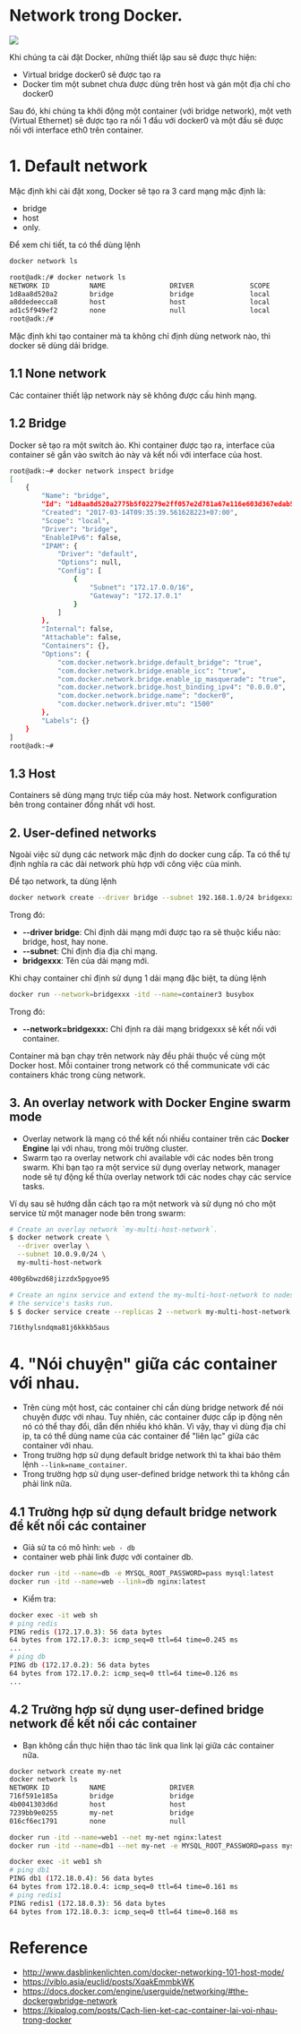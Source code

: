 # Network trong Docker.

![](https://camo.githubusercontent.com/d2c856d1986260ace4a29c8478e17bba09dacc13/687474703a2f2f692e696d6775722e636f6d2f614e534a3639792e706e67)

Khi chúng ta cài đặt Docker, những thiết lập sau sẽ được thực hiện:
  - Virtual bridge docker0 sẽ được tạo ra
  - Docker tìm một subnet chưa được dùng trên host và gán một địa chỉ cho docker0

Sau đó, khi chúng ta khởi động một container (với bridge network), một veth (Virtual Ethernet) sẽ được tạo ra nối 1 đầu với docker0 và một đầu sẽ được nối với interface eth0 trên container.

# 1. Default network
Mặc định khi cài đặt xong, Docker sẽ tạo ra 3 card mạng mặc định là:
- bridge
- host
- only.

Để xem chi tiết, ta có thể dùng lệnh
```sh
docker network ls
```

```sh
root@adk:/# docker network ls
NETWORK ID          NAME                DRIVER              SCOPE
1d8aa8d520a2        bridge              bridge              local
a8ddedeecca8        host                host                local
ad1c5f949ef2        none                null                local
root@adk:/# 
```

Mặc định khi tạo container mà ta không chỉ định dùng network nào, thì docker sẽ dùng dải bridge.

## 1.1 None network
Các container thiết lập network này sẽ không được cấu hình mạng. 

## 1.2 Bridge
Docker sẽ tạo ra một switch ảo. Khi container được tạo ra, interface của container sẽ gắn vào switch ảo này và kết nối với interface của host.

```sh
root@adk:~# docker network inspect bridge
[
    {
        "Name": "bridge",
        "Id": "1d8aa8d520a2775b5f02279e2ff057e2d781a67e116e603d367edab58211a5d9",
        "Created": "2017-03-14T09:35:39.561628223+07:00",
        "Scope": "local",
        "Driver": "bridge",
        "EnableIPv6": false,
        "IPAM": {
            "Driver": "default",
            "Options": null,
            "Config": [
                {
                    "Subnet": "172.17.0.0/16",
                    "Gateway": "172.17.0.1"
                }
            ]
        },
        "Internal": false,
        "Attachable": false,
        "Containers": {},
        "Options": {
            "com.docker.network.bridge.default_bridge": "true",
            "com.docker.network.bridge.enable_icc": "true",
            "com.docker.network.bridge.enable_ip_masquerade": "true",
            "com.docker.network.bridge.host_binding_ipv4": "0.0.0.0",
            "com.docker.network.bridge.name": "docker0",
            "com.docker.network.driver.mtu": "1500"
        },
        "Labels": {}
    }
]
root@adk:~# 
```

## 1.3 Host
Containers sẽ dùng mạng trực tiếp của máy host. Network configuration bên trong container đồng nhất với host.

## 2. User-defined networks
Ngoài việc sử dụng các network mặc định do docker cung cấp. Ta có thể tự định nghĩa ra các dải network phù hợp
với công việc của mình.

Để tạo network, ta dùng lệnh
```sh
docker network create --driver bridge --subnet 192.168.1.0/24 bridgexxx
```
Trong đó:
- **--driver bridge**: Chỉ định dải mạng mới được tạo ra sẽ thuộc kiểu nào: bridge, host, hay none.
- **--subnet**: Chỉ định địa địa chỉ mạng.
- **bridgexxx**: Tên của dải mạng mới.

Khi chạy container chỉ định sử dụng 1 dải mạng đặc biệt, ta dùng lệnh
```sh
docker run --network=bridgexxx -itd --name=container3 busybox
```
Trong đó:
  - **--network=bridgexxx:** Chỉ định ra dải mạng bridgexxx sẽ kết nối với container.

Container mà bạn chạy trên network này đều phải thuộc về cùng một Docker host. Mỗi container trong network có thể communicate với các containers khác trong cùng network.

## 3. An overlay network with Docker Engine swarm mode
- Overlay network là mạng có thể kết nối nhiều container trên các **Docker Engine** lại với nhau, trong môi trường cluster.
- Swarm tạo ra overlay network chỉ available với các nodes bên trong swarm. Khi bạn tạo ra một service sử dụng overlay network, manager node sẽ tự động kế thừa overlay network tới các nodes chạy các service tasks.

Ví dụ sau sẽ hướng dẫn cách tạo ra một network và sử dụng nó cho một service từ một manager node bên trong swarm:
```sh
# Create an overlay network `my-multi-host-network`.
$ docker network create \
  --driver overlay \
  --subnet 10.0.9.0/24 \
  my-multi-host-network

400g6bwzd68jizzdx5pgyoe95

# Create an nginx service and extend the my-multi-host-network to nodes where
# the service's tasks run.
$ $ docker service create --replicas 2 --network my-multi-host-network --name my-web nginx

716thylsndqma81j6kkkb5aus
```

# 4. "Nói chuyện" giữa các container với nhau.

- Trên cùng một host, các container chỉ cần dùng bridge network để nói chuyện được với nhau. Tuy nhiên, các container được cấp ip động nên nó có thể thay đổi, dẫn đến nhiều khó khăn. Vì vậy, thay vì dùng địa chỉ ip, ta có thể dùng name của các container để "liên lạc" giữa các container với nhau.
- Trong trường hợp sử dụng default bridge network thì ta khai báo thêm lệnh `--link=name_container`.
- Trong trường hợp sử dụng user-defined bridge network thì ta không cần phải link nữa.

## 4.1 Trường hợp sử dụng default bridge network để kết nối các container

- Giả sử ta có mô hình: `web - db`
- container web phải link được với container db. 

```sh
docker run -itd --name=db -e MYSQL_ROOT_PASSWORD=pass mysql:latest
docker run -itd --name=web --link=db nginx:latest
```

- Kiểm tra: 
```sh
docker exec -it web sh
# ping redis
PING redis (172.17.0.3): 56 data bytes
64 bytes from 172.17.0.3: icmp_seq=0 ttl=64 time=0.245 ms
...
# ping db
PING db (172.17.0.2): 56 data bytes
64 bytes from 172.17.0.2: icmp_seq=0 ttl=64 time=0.126 ms
...
```

## 4.2 Trường hợp sử dụng user-defined bridge network để kết nối các container

- Bạn không cần thực hiện thao tác link qua link lại giữa các container nữa.

```sh
docker network create my-net
docker network ls
NETWORK ID          NAME                DRIVER
716f591e185a        bridge              bridge              
4b0041303d6d        host                host                
7239bb9e0255        my-net              bridge              
016cf6ec1791        none                null

docker run -itd --name=web1 --net my-net nginx:latest
docker run -itd --name=db1 --net my-net -e MYSQL_ROOT_PASSWORD=pass mysql:latest

docker exec -it web1 sh
# ping db1
PING db1 (172.18.0.4): 56 data bytes
64 bytes from 172.18.0.4: icmp_seq=0 ttl=64 time=0.161 ms
# ping redis1
PING redis1 (172.18.0.3): 56 data bytes
64 bytes from 172.18.0.3: icmp_seq=0 ttl=64 time=0.168 ms
```

# Reference
- http://www.dasblinkenlichten.com/docker-networking-101-host-mode/
- https://viblo.asia/euclid/posts/XqakEmmbkWK
- https://docs.docker.com/engine/userguide/networking/#the-dockergwbridge-network
- https://kipalog.com/posts/Cach-lien-ket-cac-container-lai-voi-nhau-trong-docker